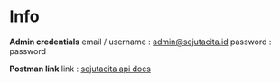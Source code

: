 # Info
**Admin credentials**
email / username	: admin@sejutacita.id
password			: password

**Postman link**
link : [sejutacita api docs](https://documenter.getpostman.com/view/11962530/TVsskUi6)